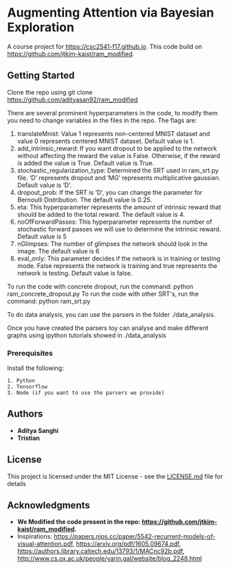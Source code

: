 # Augmenting Attention via Bayesian Exploration 

A course project for https://csc2541-f17.github.io. This code build on https://github.com/jtkim-kaist/ram_modified. 

## Getting Started

Clone the repo using git clone https://github.com/adityasan92/ram_modified

There are several prominent hyperparameters in the code, to modify them you need to change variables in the files in the repo. The flags are: 
1.	translateMnist: Value 1 represents non-centered MNIST dataset and value 0 represents centered MNIST dataset. Default value is 1. 
2.	add_intrinsic_reward: If you want dropout to be applied to the network without affecting the reward the value is False. Otherwise, if the reward is added the value is True. Default value is True. 
3.	stochastic_regularization_type: Determined the SRT used in ram_srt.py file. ‘D’ represents dropout and ‘MG’ represents multiplicative gaussian. Default value is ‘D’. 
4.	dropout_prob: If the SRT is ‘D’, you can change the parameter for Bernoulli Distribution. The default value is 0.25. 
5.	eta: This hyperparameter represents the amount of intrinsic reward that should be added to the total reward. The default value is 4. 
6.	noOfForwardPasses: This hyperparameter represents the number of stochastic forward passes we will use to determine the intrinsic reward.  Default value is 5
7.	nGlimpses: The number of glimpses the network should look in the image. The default value is 6
8.	eval_only: This parameter decides if the network is in training or testing mode. False represents the network is training and true represents the network is testing. Default value is false. 

To run the code with concrete dropout, run the command: python ram_concrete_dropout.py 
To run the code with other SRT's, run the command: python ram_srt.py 

To do data analysis, you can use the parsers in the folder ./data_analysis. 

Once you have created the parsers toy can analyse and make different graphs using ipython tutorials showed in ./data_analysis  

### Prerequisites

Install the following:
```
1. Python 
2. Tensorflow
3. Node (if you want to use the parsers we provide)
```

## Authors

* **Aditya Sanghi** 
* **Tristian**

## License

This project is licensed under the MIT License - see the [LICENSE.md](LICENSE.md) file for details

## Acknowledgments

* **We Modified the code present in the repo: https://github.com/jtkim-kaist/ram_modified.**
* Inspirations: https://papers.nips.cc/paper/5542-recurrent-models-of-visual-attention.pdf, https://arxiv.org/pdf/1605.09674.pdf, https://authors.library.caltech.edu/13793/1/MACnc92b.pdf, http://www.cs.ox.ac.uk/people/yarin.gal/website/blog_2248.html

